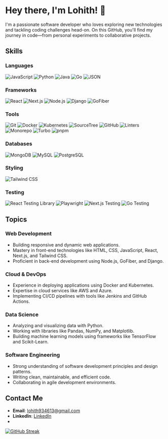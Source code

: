 
# Hey there, I'm Lohith! 👋

I'm a passionate software developer who loves exploring new technologies and tackling coding challenges head-on. On this GitHub, you'll find my journey in code—from personal experiments to collaborative projects.

## Skills

### Languages
![JavaScript](https://img.shields.io/badge/JavaScript-F7DF1E?logo=javascript&logoColor=black)
![Python](https://img.shields.io/badge/Python-3776AB?logo=python&logoColor=white)
![Java](https://img.shields.io/badge/Java-007396?logo=java&logoColor=white)
![Go](https://img.shields.io/badge/Go-00ADD8?logo=go&logoColor=white)
![JSON](https://img.shields.io/badge/JSON-000000?logo=json&logoColor=white)

### Frameworks
![React](https://img.shields.io/badge/React-61DAFB?logo=react&logoColor=white)
![Next.js](https://img.shields.io/badge/Next.js-000000?logo=next.js&logoColor=white)
![Node.js](https://img.shields.io/badge/Node.js-339933?logo=node.js&logoColor=white)
![Django](https://img.shields.io/badge/Django-092E20?logo=django&logoColor=white)
![GoFiber](https://img.shields.io/badge/GoFiber-00ADD8?logo=go&logoColor=white)

### Tools
![Git](https://img.shields.io/badge/Git-F05032?logo=git&logoColor=white)
![Docker](https://img.shields.io/badge/Docker-2496ED?logo=docker&logoColor=white)
![Kubernetes](https://img.shields.io/badge/Kubernetes-326CE5?logo=kubernetes&logoColor=white)
![SourceTree](https://img.shields.io/badge/SourceTree-0052CC?logo=sourcetree&logoColor=white)
![GitHub](https://img.shields.io/badge/GitHub-181717?logo=github&logoColor=white)
![Linters](https://img.shields.io/badge/Linters-000000?logo=eslint&logoColor=white)
![Monorepo](https://img.shields.io/badge/Monorepo-000000?logo=monorepo&logoColor=white)
![Turbo](https://img.shields.io/badge/Turbo-000000?logo=turbo&logoColor=white)
![pnpm](https://img.shields.io/badge/pnpm-000000?logo=pnpm&logoColor=white)

### Databases
![MongoDB](https://img.shields.io/badge/MongoDB-47A248?logo=mongodb&logoColor=white)
![MySQL](https://img.shields.io/badge/MySQL-4479A1?logo=mysql&logoColor=white)
![PostgreSQL](https://img.shields.io/badge/PostgreSQL-336791?logo=postgresql&logoColor=white)

### Styling
![Tailwind CSS](https://img.shields.io/badge/Tailwind_CSS-38B2AC?logo=tailwind-css&logoColor=white)

### Testing
![React Testing Library](https://img.shields.io/badge/React_Testing_Library-E33332?logo=testing-library&logoColor=white)
![Playwright](https://img.shields.io/badge/Playwright-45BA14?logo=playwright&logoColor=white)
![Next.js Testing](https://img.shields.io/badge/Next.js_Testing-000000?logo=next.js&logoColor=white)
![Go Testing](https://img.shields.io/badge/Go_Testing-00ADD8?logo=go&logoColor=white)

## Topics

### Web Development
- Building responsive and dynamic web applications.
- Mastery in front-end technologies like HTML, CSS, JavaScript, React, Next.js, and Tailwind CSS.
- Proficient in back-end development using Node.js, GoFiber, and Django.

### Cloud & DevOps
- Experience in deploying applications using Docker and Kubernetes.
- Expertise in cloud services like AWS and Azure.
- Implementing CI/CD pipelines with tools like Jenkins and GitHub Actions.

### Data Science
- Analyzing and visualizing data with Python.
- Working with libraries like Pandas, NumPy, and Matplotlib.
- Building machine learning models using frameworks like TensorFlow and Scikit-Learn.

### Software Engineering
- Strong understanding of software development principles and design patterns.
- Writing clean, maintainable, and efficient code.
- Collaborating in agile development environments.

## Contact Me

- **Email**: [lohith934613@gmail.com](mailto:lohith934613@gmail.com)
- **LinkedIn**: [LinkedIn](https://www.linkedin.com/in/lohith1616/)
- 
[![GitHub Streak](https://github-readme-streak-stats.herokuapp.com?user=Lohith016&theme=dark)](https://git.io/streak-stats)

